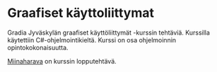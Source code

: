 # Graafiset käyttoliittymat

Gradia Jyväskylän graafiset käyttöliittymät -kurssin tehtäviä. Kurssilla käytettiin C#-ohjelmointikieltä. Kurssi on osa ohjelmoinnin opintokokonaisuutta. 

[Miinaharava](https://github.com/hevelatt/coursework/graafiset-kayttoliittymat-2021/Kiitettava_17_Miinaharava) on kurssin lopputehtävä.
